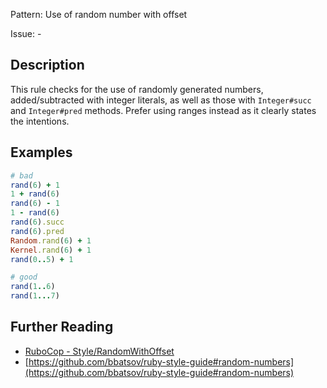 Pattern: Use of random number with offset

Issue: -

## Description

This rule checks for the use of randomly generated numbers, added/subtracted with integer literals, as well as those with `Integer#succ` and `Integer#pred` methods. Prefer using ranges instead as it clearly states the intentions.

## Examples

```ruby
# bad
rand(6) + 1
1 + rand(6)
rand(6) - 1
1 - rand(6)
rand(6).succ
rand(6).pred
Random.rand(6) + 1
Kernel.rand(6) + 1
rand(0..5) + 1

# good
rand(1..6)
rand(1...7)
```

## Further Reading

* [RuboCop - Style/RandomWithOffset](https://docs.rubocop.org/rubocop/cops_style.html#stylerandomwithoffset)
* [https://github.com/bbatsov/ruby-style-guide#random-numbers](https://github.com/bbatsov/ruby-style-guide#random-numbers)
